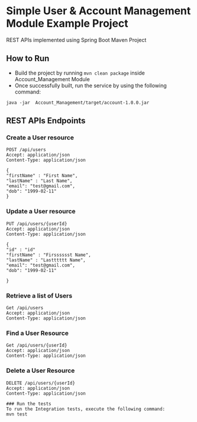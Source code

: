 # Simple User & Account Management Module Example Project
REST APIs implemented using Spring Boot Maven Project

## How to Run

* Build the project by running `mvn clean package` inside Account_Management Module
* Once successfully built, run the service by using the following command:
```
java -jar  Account_Management/target/account-1.0.0.jar
```

## REST APIs Endpoints
### Create a User resource
```
POST /api/users
Accept: application/json
Content-Type: application/json

{
"firstName" : "First Name",
"lastName" : "Last Name",
"email": "test@gmail.com",
"dob": "1999-02-11"
}

```

### Update a User resource
```
PUT /api/users/{userId}
Accept: application/json
Content-Type: application/json

{
"id" : "id"
"firstName" : "Firsssssst Name",
"lastName" : "Lastttttt Name",
"email": "test@gmail.com",
"dob": "1999-02-11"

}

```

### Retrieve a list of Users
```
Get /api/users
Accept: application/json
Content-Type: application/json

```

### Find a User Resource
```
Get /api/users/{userId}
Accept: application/json
Content-Type: application/json
```

### Delete a User Resource
```
DELETE /api/users/{userId}
Accept: application/json
Content-Type: application/json
```
```
### Run the tests
To run the Integration tests, execute the following command:
mvn test
